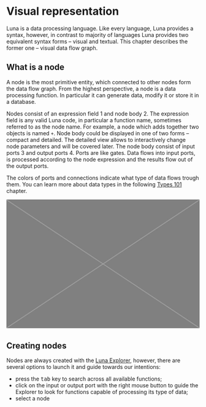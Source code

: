 # Visual representation

Luna is a data processing language. Like every language, Luna provides a syntax, however, in contrast to majority of languages Luna provides two equivalent syntax forms – visual and textual. This chapter describes the former one – visual data flow graph.

## What is a node

A node is the most primitive entity, which connected to other nodes form the data flow graph. From the highest perspective, a node is a data processing function. In particular it can generate data, modify it or store it in a database. 

Nodes consist of an expression field <span class="uiref">1</span> and node body <span class="uiref">2</span>. The expression field is any valid Luna code, in particular a function name, sometimes referred to as the node name. For example, a node which adds together two objects is named `+`. Node body could be displayed in one of two forms – compact and detailed. The detailed view allows to interactively change node parameters and will be covered later. The node body consist of input ports <span class="uiref">3</span> and output ports <span class="uiref">4</span>. Ports are like gates. Data flows into input ports, is processed according to the node expression and the results flow out of the output ports. 

The colors of ports and connections indicate what type of data flows trough them. You can learn more about data types in the following [Types 101](dummy.md) chapter.

![](/assets/placeholder.jpg)


## Creating nodes

Nodes are always created with the [Luna Explorer](explorer.md), however, there are several options to launch it and guide towards our intentions:

* press the <kbd>tab</kbd> key to search across all available functions;
* click on the input or output port with the right mouse button to guide the Explorer to look for functions capable of processing its type of data;
* select a node 
